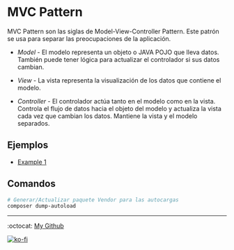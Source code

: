# MVC Pattern

MVC Pattern son las siglas de Model-View-Controller Pattern. Este patrón se usa para separar las preocupaciones de la aplicación.

- _Model_ - El modelo representa un objeto o JAVA POJO que lleva datos. También puede tener lógica para actualizar el controlador si sus datos cambian.

- _View_ - La vista representa la visualización de los datos que contiene el modelo.

- _Controller_ - El controlador actúa tanto en el modelo como en la vista. Controla el flujo de datos hacia el objeto del modelo y actualiza la vista cada vez que cambian los datos. Mantiene la vista y el modelo separados.

## Ejemplos

- [Example 1](./example1)

## Comandos

```bash
# Generar/Actualizar paquete Vendor para las autocargas
composer dump-autoload
```

---
:octocat: [My Github](https://github.com/FernandoCalmet)

[![ko-fi](https://www.ko-fi.com/img/githubbutton_sm.svg)](https://ko-fi.com/T6T41JKMI)
